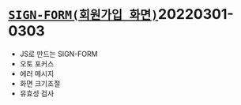 # [`SIGN-FORM(회원가입 화면)`]()20220301-0303

-   JS로 만드는 SIGN-FORM
-   오토 포커스
-   에러 메시지
-   화면 크기조절
-   유효성 검사
